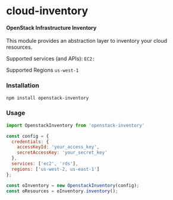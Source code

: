 cloud-inventory
========

#### OpenStack Infrastructure Inventory ####

This module provides an abstraction layer to inventory your cloud resources.

Supported services (and APIs):
`EC2:`

Supported Regions
`us-west-1`

### Installation ###
```bash
npm install openstack-inventory
```

### Usage ###

```javascript
import OpenstackInventory from 'openstack-inventory'

const config = {
  credentials: {
    accessKeyId: 'your_access_key',
    secretAccessKey: 'your_secret_key'
  },
  services: ['ec2', 'rds'],
  regions: ['us-west-2, us-east-1']
};

const oInventory = new OpenstackInventory(config);
const oResources = oInventory.inventory();
```

